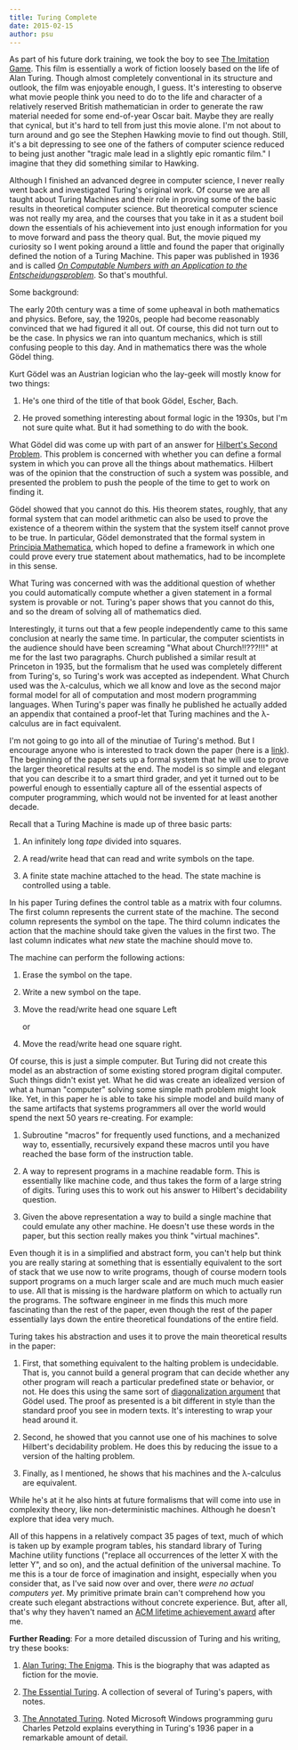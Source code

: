 ```yaml
---
title: Turing Complete
date: 2015-02-15
author: psu
---
```


As part of his future dork training, we took the boy to see <a href="http://www.imdb.com/title/tt2084970/">The Imitation Game</a>. This film is essentially a work of fiction loosely based on the life of Alan Turing. Though almost completely conventional in its structure and outlook, the film was enjoyable enough, I guess. It's interesting to observe what movie people think you need to do to the life and character of a relatively reserved British mathematician in order to generate the raw material needed for some end-of-year Oscar bait. Maybe they are really that cynical, but it's hard to tell from just this movie alone. I'm not about to turn around and go see the Stephen Hawking movie to find out though. Still, it's a bit depressing to see one of the fathers of computer science reduced to being just another "tragic male lead in a slightly epic romantic film." I imagine that they did something similar to Hawking. 

Although I finished an advanced degree in computer science, I never really went back and investigated Turing's original work. Of course we are all taught about Turing Machines and their role in proving some of the basic results in theoretical computer science. But theoretical computer science was not really my area, and the courses that you take in it as a student boil down the essentials of his achievement into just enough information for you to move forward and pass the theory qual. But, the movie piqued my curiosity so I went poking around a little and found the paper that originally defined the notion of a Turing Machine. This paper was published in 1936 and is called <a href="http://www.cs.virginia.edu/~robins/Turing_Paper_1936.pdf">*On Computable Numbers with an Application to the Entscheidungsproblem*</a>. So that's mouthful.

Some background:

The early 20th century was a time of some upheaval in both mathematics and physics. Before, say, the 1920s, people had become reasonably convinced that we had figured it all out. Of course, this did not turn out to be the case. In physics we ran into quantum mechanics, which is still confusing people to this day. And in mathematics there was the whole Gödel thing.

<a hrf="http://en.wikipedia.org/wiki/Kurt_Gödel">Kurt Gödel</a> was an Austrian logician who the lay-geek will mostly know for two things:

1. He's one third of the title of that book Gödel, Escher, Bach.

2. He proved something interesting about formal logic in the 1930s, but I'm not sure quite what. But it had something to do with the book.

What Gödel did was come up with part of an answer for <a href="http://en.wikipedia.org/wiki/Hilbert%27s_second_problem">Hilbert's Second Problem</a>. This problem is concerned with whether you can define a formal system in which you can prove all the things about mathematics. Hilbert was of the opinion that the construction of such a system was possible, and presented the problem to push the people of the time to get to work on finding it.

Gödel showed that you cannot do this. His theorem states, roughly, that any formal system that can model arithmetic can also be used to prove the existence of a theorem within the system that the system itself cannot prove to be true. In particular, Gödel demonstrated that the formal system in <a href="http://en.wikipedia.org/wiki/Principia_Mathematica">Principia Mathematica</a>, which hoped to define a framework in which one could prove every true statement about mathematics, had to be incomplete in this sense.

What Turing was concerned with was the additional question of whether you could automatically compute whether a given statement in a formal system is provable or not. Turing's paper shows that you cannot do this, and so the dream of solving all of mathematics died.

Interestingly, it turns out that a few people independently came to this same conclusion at nearly the same time. In particular, the computer scientists in the audience should have been screaming "What about Church!!???!!!" at me for the last two paragraphs. Church published a similar result at Princeton in 1935, but the formalism that he used was completely different from Turing's, so Turing's work was accepted as independent. What Church used was the &#955;-calculus, which we all know and love as the second major formal model for all of computation and most modern programming languages. When Turing's paper was finally he published he actually added an appendix that contained a proof-let that Turing machines and the &#955;-calculus are in fact equivalent.

I'm not going to go into all of the minutiae of Turing's method. But I encourage anyone who is interested to track down the paper (here is a <a href="http://www.cs.virginia.edu/~robins/Turing_Paper_1936.pdf">link</a>). The beginning of the paper sets up a formal system that he will use to prove the larger theoretical results at the end. The model is so simple and elegant that you can describe it to a smart third grader, and yet it turned out to be powerful enough to essentially capture all of the essential aspects of computer programming, which would not be invented for at least another decade.

Recall that a Turing Machine is made up of three basic parts:

1. An infinitely long *tape* divided into squares.

2. A read/write head that can read and write symbols on the tape.

3. A finite state machine attached to the head. The state machine is controlled using a table.

In his paper Turing defines the control table as a matrix with four columns. The first column represents the current state of the machine. The second column represents the symbol on the tape. The third column indicates the action that the machine should take given the values in the first two. The last column indicates what *new* state the machine should move to.

The machine can perform the following actions:

1. Erase the symbol on the tape.

2. Write a new symbol on the tape.

3. Move the read/write head one square Left

	or

4. Move the read/write head one square right.

Of course, this is just a simple computer. But Turing did not create this model as an abstraction of some existing stored program digital computer. Such things didn't exist yet. What he did was create an idealized version of what a human "computer" solving some simple math problem might look like. Yet, in this paper he is able to take his simple model and build many of the same artifacts that systems programmers all over the world would spend the next 50 years re-creating. For example:

1. Subroutine "macros" for frequently used functions, and a mechanized way to, essentially, recursively expand these macros until you have reached the base form of the instruction table.

2. A way to represent programs in a machine readable form. This is essentially like machine code, and thus takes the form of a large string of digits. Turing uses this to work out his answer to Hilbert's decidability question.  

3. Given the above representation a way to build a single machine that could emulate any other machine. He doesn't use these words in the paper, but this section really makes you think "virtual machines".

Even though it is in a simplified and abstract form, you can't help but think you are really staring at something that is essentially equivalent to the sort of stack that we use now to write programs, though of course modern tools support programs on a much larger scale and are much much much easier to use. All that is missing is the hardware platform on which to actually run the programs. The software engineer in me finds this much more fascinating than the rest of the paper, even though the rest of the paper essentially lays down the entire theoretical foundations of the entire field.

Turing takes his abstraction and uses it to prove the main theoretical results in the paper:

1. First, that something equivalent to the halting problem is undecidable. That is, you
   cannot build a general program that can decide whether any other program will reach a
   particular predefined state or behavior, or not. He does this using the same sort of <a
   href="http://en.wikipedia.org/wiki/Cantor%27s_diagonal_argument">diagonalization
   argument</a> that Gödel used. The proof as presented is a bit different in style than
   the standard proof you see in modern texts. It's interesting to wrap your head around
   it.

2. Second, he showed that you cannot use one of his machines to solve Hilbert's decidability problem. He does this by reducing the issue to a version of the halting problem.

3. Finally, as I mentioned, he shows that his machines and the &#955;-calculus are equivalent.

While he's at it he also hints at future formalisms that will come into use in complexity theory, like non-deterministic machines. Although he doesn't explore that idea very much.

All of this happens in a relatively compact 35 pages of text, much of which is taken up by example program tables, his standard library of Turing Machine utility functions ("replace all occurrences of the letter X with the letter Y", and so on), and the actual definition of the universal machine. To me this is a tour de force of imagination and insight, especially when you consider that, as I've said now over and over, there *were no actual computers yet*. My primitive primate brain can't comprehend how you create such elegant abstractions without concrete experience. But, after all, that's why they haven't named an <a href="http://amturing.acm.org/byyear.cfm">ACM lifetime achievement award</a> after me.

**Further Reading**: For a more detailed discussion of Turing and his writing, try these books:

1. <a href="http://www.amazon.com/Alan-Turing-Enigma-Inspired-Imitation/dp/069116472X/">Alan Turing: The Enigma</a>. This is the biography that was adapted as fiction for the movie.

2. <a href="http://www.amazon.com/Essential-Turing-Philosophy-Artificial-Intelligence/dp/0198250800/">The Essential Turing</a>. A collection of several of Turing's papers, with notes.

3. <a href="http://www.amazon.com/Annotated-Turing-Through-Historic-Computability/dp/0470229055/">The Annotated Turing</a>. Noted Microsoft Windows programming guru Charles Petzold explains everything in Turing's 1936 paper in a remarkable amount of detail.